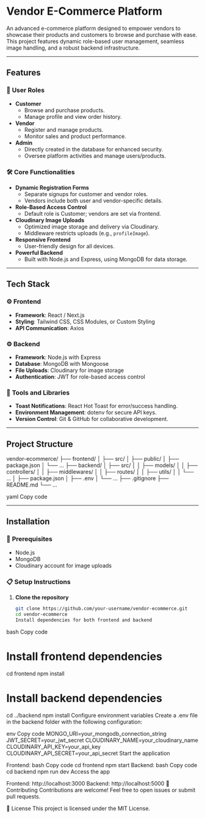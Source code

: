 # Vendor E-Commerce Platform

An advanced e-commerce platform designed to empower vendors to showcase their products and customers to browse and purchase with ease. This project features dynamic role-based user management, seamless image handling, and a robust backend infrastructure.

---

## Features

### 🌟 **User Roles**

- **Customer**
  - Browse and purchase products.
  - Manage profile and view order history.
- **Vendor**
  - Register and manage products.
  - Monitor sales and product performance.
- **Admin**
  - Directly created in the database for enhanced security.
  - Oversee platform activities and manage users/products.

### 🛠️ **Core Functionalities**

- **Dynamic Registration Forms**
  - Separate signups for customer and vendor roles.
  - Vendors include both user and vendor-specific details.
- **Role-Based Access Control**
  - Default role is Customer; vendors are set via frontend.
- **Cloudinary Image Uploads**
  - Optimized image storage and delivery via Cloudinary.
  - Middleware restricts uploads (e.g., `profileImage`).
- **Responsive Frontend**
  - User-friendly design for all devices.
- **Powerful Backend**
  - Built with Node.js and Express, using MongoDB for data storage.

---

## Tech Stack

### ⚙️ **Frontend**

- **Framework**: React / Next.js
- **Styling**: Tailwind CSS, CSS Modules, or Custom Styling
- **API Communication**: Axios

### ⚙️ **Backend**

- **Framework**: Node.js with Express
- **Database**: MongoDB with Mongoose
- **File Uploads**: Cloudinary for image storage
- **Authentication**: JWT for role-based access control

### 🧰 **Tools and Libraries**

- **Toast Notifications**: React Hot Toast for error/success handling.
- **Environment Management**: dotenv for secure API keys.
- **Version Control**: Git & GitHub for collaborative development.

---

## Project Structure

vendor-ecommerce/ ├── frontend/ │ ├── src/ │ ├── public/ │ ├── package.json │ └── ... ├── backend/ │ ├── src/ │ │ ├── models/ │ │ ├── controllers/ │ │ ├── middlewares/ │ │ ├── routes/ │ │ ├── utils/ │ │ └── ... │ ├── package.json │ ├── .env │ └── ... ├── .gitignore ├── README.md └── ...

yaml
Copy code

---

## Installation

### 🚀 **Prerequisites**

- Node.js
- MongoDB
- Cloudinary account for image uploads

### 📋 **Setup Instructions**

1. **Clone the repository**
   ```bash
   git clone https://github.com/your-username/vendor-ecommerce.git
   cd vendor-ecommerce
   Install dependencies for both frontend and backend
   ```

bash
Copy code

# Install frontend dependencies

cd frontend
npm install

# Install backend dependencies

cd ../backend
npm install
Configure environment variables
Create a .env file in the backend folder with the following configuration:

env
Copy code
MONGO_URI=your_mongodb_connection_string
JWT_SECRET=your_jwt_secret
CLOUDINARY_NAME=your_cloudinary_name
CLOUDINARY_API_KEY=your_api_key
CLOUDINARY_API_SECRET=your_api_secret
Start the application

Frontend:
bash
Copy code
cd frontend
npm start
Backend:
bash
Copy code
cd backend
npm run dev
Access the app

Frontend: http://localhost:3000
Backend: http://localhost:5000
🤝 Contributing
Contributions are welcome! Feel free to open issues or submit pull requests.

📝 License
This project is licensed under the MIT License.
